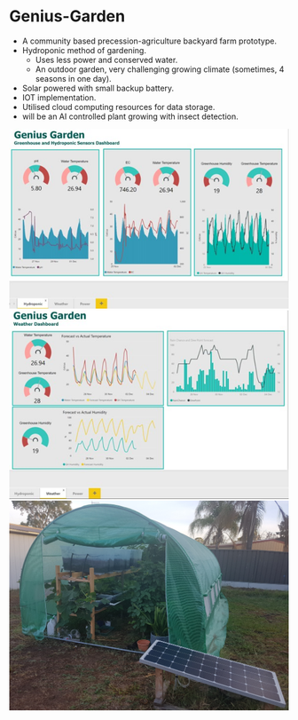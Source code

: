 # Genius-Garden
- A community based precession-agriculture backyard farm prototype.
- Hydroponic method of gardening.
    - Uses less power and conserved water.
    - An outdoor garden, very challenging growing climate (sometimes, 4 seasons in one day).
- Solar powered with small backup battery.
- IOT implementation.
- Utilised cloud computing resources for data storage.
- will be an AI controlled plant growing with insect detection.

![Alt text](/images/dash1.jpg?raw=true "Genius Garden")
![Alt text](/images/dash2.jpg?raw=true "Genius Garden")
![Alt text](/images/GG.jpg?raw=true "Genius Garden")
